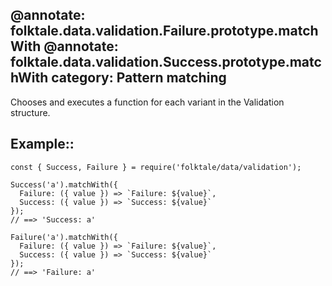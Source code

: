 @annotate: folktale.data.validation.Failure.prototype.matchWith
@annotate: folktale.data.validation.Success.prototype.matchWith
category: Pattern matching
---

Chooses and executes a function for each variant in the Validation structure.


## Example::

    const { Success, Failure } = require('folktale/data/validation');

    Success('a').matchWith({
      Failure: ({ value }) => `Failure: ${value}`,
      Success: ({ value }) => `Success: ${value}`
    });
    // ==> 'Success: a'

    Failure('a').matchWith({
      Failure: ({ value }) => `Failure: ${value}`,
      Success: ({ value }) => `Success: ${value}`
    });
    // ==> 'Failure: a'